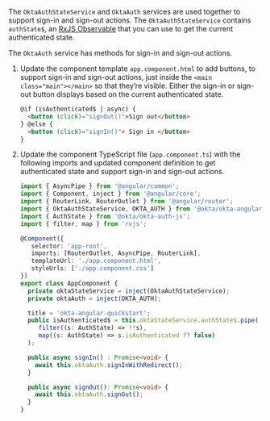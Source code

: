 The `OktaAuthStateService` and `OktaAuth` services are used together to support sign-in and sign-out actions. The `OktaAuthStateService` contains `authState$`, an [RxJS Observable](https://rxjs.dev/guide/observable) that you can use to get the current authenticated state.

The `OktaAuth` service has methods for sign-in and sign-out actions.

1. Update the component template `app.component.html` to add buttons, to support sign-in and sign-out actions, just inside the `<main class="main"></main>` so that they’re visible. Either the sign-in or sign-out button displays based on the current authenticated state.

   ```html
   @if (isAuthenticated$ | async) {
     <button (click)="signOut()">Sign out</button>
   } @else {
     <button (click)="signIn()"> Sign in </button>
   }
   ```

2. Update the component TypeScript file (`app.component.ts`) with the following imports and updated component definition to get authenticated state and support sign-in and sign-out actions.

   ```ts
   import { AsyncPipe } from '@angular/common';
   import { Component, inject } from '@angular/core';
   import { RouterLink, RouterOutlet } from '@angular/router';
   import { OktaAuthStateService, OKTA_AUTH } from '@okta/okta-angular';
   import { AuthState } from '@okta/okta-auth-js';
   import { filter, map } from 'rxjs';

   @Component({
      selector: 'app-root',
      imports: [RouterOutlet, AsyncPipe, RouterLink],
      templateUrl: './app.component.html',
      styleUrls: ['./app.component.css']
   })
   export class AppComponent {
     private oktaStateService = inject(OktaAuthStateService);
     private oktaAuth = inject(OKTA_AUTH);

     title = 'okta-angular-quickstart';
     public isAuthenticated$ = this.oktaStateService.authState$.pipe(
        filter((s: AuthState) => !!s),
        map((s: AuthState) => s.isAuthenticated ?? false)
     );

     public async signIn() : Promise<void> {
       await this.oktaAuth.signInWithRedirect();
     }

     public async signOut(): Promise<void> {
       await this.oktaAuth.signOut();
     }
   }
   ```
